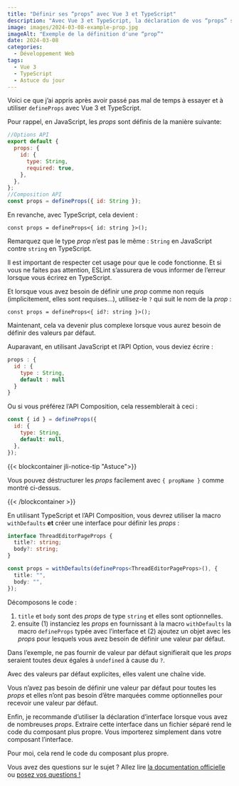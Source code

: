 ```yaml
---
title: "Définir ses “props” avec Vue 3 et TypeScript"
description: "Avec Vue 3 et TypeScript, la déclaration de vos “props” s’écrit assez différemment et n’est peut-être pas intuitive si vous ne connaissez pas TypeScript. Laissez-moi vous expliquer en détail."
image: images/2024-03-08-example-prop.jpg
imageAlt: "Exemple de la définition d'une “prop”"
date: 2024-03-08
categories:
  - Développement Web
tags:
  - Vue 3
  - TypeScript
  - Astuce du jour
---
```


Voici ce que j’ai appris après avoir passé pas mal de temps à essayer et à utiliser `defineProps` avec Vue 3 et TypeScript.

Pour rappel, en JavaScript, les _props_ sont définis de la manière suivante:

```javascript
//Options API
export default {
  props: {
    id: {
      type: String,
      required: true,
    },
  },
};
//Composition API
const props = defineProps({ id: String });
```

En revanche, avec TypeScript, cela devient :

```tsx
const props = defineProps<{ id: string }>();
```

Remarquez que le type _prop_ n’est pas le même : `String` en JavaScript contre `string` en TypeScript.

Il est important de respecter cet usage pour que le code fonctionne. Et si vous ne faites pas attention, ESLint s’assurera de vous informer de l’erreur lorsque vous écrirez en TypeScript.

Et lorsque vous avez besoin de définir une _prop_ comme non requis (implicitement, elles sont requises…), utilisez-le `?` qui suit le nom de la _prop_ :

```tsx
const props = defineProps<{ id?: string }>();
```

Maintenant, cela va devenir plus complexe lorsque vous aurez besoin de définir des valeurs par défaut.

Auparavant, en utilisant JavaScript et l’API Option, vous deviez écrire :

```javascript
props : {
  id : {
    type : String,
    default : null
  }
}
```

Ou si vous préférez l’API Composition, cela ressemblerait à ceci :

```javascript
const { id } = defineProps({
  id: {
    type: String,
    default: null,
  },
});
```

{{< blockcontainer jli-notice-tip "Astuce">}}

Vous pouvez déstructurer les _props_ facilement avec `{ propName }` comme montré ci-dessus.

{{< /blockcontainer >}}

En utilisant TypeScript et l’API Composition, vous devrez utiliser la macro `withDefaults` **et** créer une interface pour définir les _props_ :

```typescript
interface ThreadEditorPageProps {
  title?: string;
  body?: string;
}

const props = withDefaults(defineProps<ThreadEditorPageProps>(), {
  title: "",
  body: "",
});
```

Décomposons le code :

1. `title` et `body` sont des _props_ de type `string` et elles sont optionnelles.
2. ensuite (1) instanciez les _props_ en fournissant à la macro `withDefaults` la macro `defineProps` typée avec l’interface et (2) ajoutez un objet avec les _props_ pour lesquels vous avez besoin de définir une valeur par défaut.

Dans l’exemple, ne pas fournir de valeur par défaut signifierait que les _props_ seraient toutes deux égales à `undefined` à cause du `?`.

Avec des valeurs par défaut explicites, elles valent une chaîne vide.

Vous n’avez pas besoin de définir une valeur par défaut pour toutes les _props_ et elles n’ont pas besoin d’être marquées comme optionnelles pour recevoir une valeur par défaut.

Enfin, je recommande d’utiliser la déclaration d’interface lorsque vous avez de nombreuses _props_. Extraire cette interface dans un fichier séparé rend le code du composant plus propre. Vous importerez simplement dans votre composant l’interface.

Pour moi, cela rend le code du composant plus propre.

Vous avez des questions sur le sujet ? Allez lire [la documentation officielle](https://vuejs.org/api/sfc-script-setup.html#defineprops-defineemits) ou [posez vos questions !](../../../page/contactez-moi/index.md)
